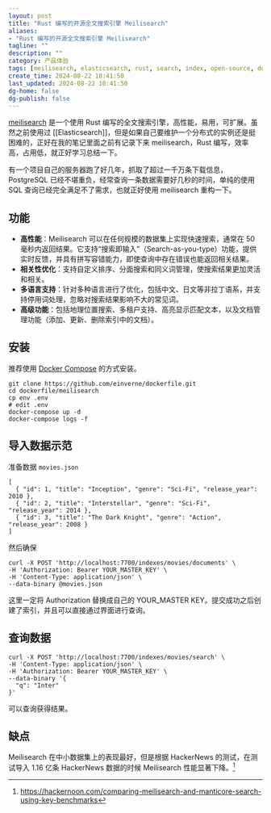 ```yaml
---
layout: post
title: "Rust 编写的开源全文搜索引擎 Meilisearch"
aliases:
- "Rust 编写的开源全文搜索引擎 Meilisearch"
tagline: ""
description: ""
category: 产品体验
tags: [meilisearch, elasticsearch, rust, search, index, open-source, docker]
create_time: 2024-08-22 10:41:50
last_updated: 2024-08-22 10:41:50
dg-home: false
dg-publish: false
---
```


[meilisearch](https://www.meilisearch.com/) 是一个使用 Rust 编写的全文搜索引擎，高性能，易用，可扩展。虽然之前使用过 [[Elasticsearch]]，但是如果自己要维护一个分布式的实例还是挺困难的，正好在我的笔记里面之前有记录下来 meilisearch，Rust 编写，效率高，占用低，就正好学习总结一下。

有一个项目自己的服务器跑了好几年，抓取了超过一千万条下载信息，PostgreSQL 已经不堪重负，经常查询一条数据需要好几秒的时间，单纯的使用 SQL 查询已经完全满足不了需求，也就正好使用 meilisearch 重构一下。

## 功能

- **高性能**：Meilisearch 可以在任何规模的数据集上实现快速搜索，通常在 50 毫秒内返回结果。它支持“搜索即输入”（Search-as-you-type）功能，提供实时反馈，并具有拼写容错能力，即使查询中存在错误也能返回相关结果。
- **相关性优化**：支持自定义排序、分面搜索和同义词管理，使搜索结果更加灵活和相关。
- **多语言支持**：针对多种语言进行了优化，包括中文、日文等非拉丁语系，并支持停用词处理，忽略对搜索结果影响不大的常见词。
- **高级功能**：包括地理位置搜索、多租户支持、高亮显示匹配文本，以及文档管理功能（添加、更新、删除索引中的文档）。

## 安装

推荐使用 [Docker Compose](https://github.com/einverne/dockerfile) 的方式安装。

```
git clone https://github.com/einverne/dockerfile.git
cd dockerfile/meilisearch
cp env .env
# edit .env
docker-compose up -d
docker-compose logs -f
```

## 导入数据示范

准备数据 `movies.json`

```
[
  { "id": 1, "title": "Inception", "genre": "Sci-Fi", "release_year": 2010 },
  { "id": 2, "title": "Interstellar", "genre": "Sci-Fi", "release_year": 2014 },
  { "id": 3, "title": "The Dark Knight", "genre": "Action", "release_year": 2008 }
]
```

然后确保

```
curl -X POST 'http://localhost:7700/indexes/movies/documents' \
-H 'Authorization: Bearer YOUR_MASTER_KEY' \
-H 'Content-Type: application/json' \
--data-binary @movies.json
```

这里一定将 Authorization 替换成自己的 YOUR_MASTER KEY。提交成功之后创建了索引，并且可以直接通过界面进行查询。

## 查询数据

```
curl -X POST 'http://localhost:7700/indexes/movies/search' \
-H 'Content-Type: application/json' \
-H 'Authorization: Bearer YOUR_MASTER_KEY' \
--data-binary '{
  "q": "Inter"
}'
```

可以查询获得结果。

## 缺点

Meilisearch 在中小数据集上的表现最好，但是根据 HackerNews 的测试，在测试导入 1.16 亿条 HackerNews 数据的时候 Meilisearch 性能显著下降。[^1]

[^1]: <https://hackernoon.com/comparing-meilisearch-and-manticore-search-using-key-benchmarks>
